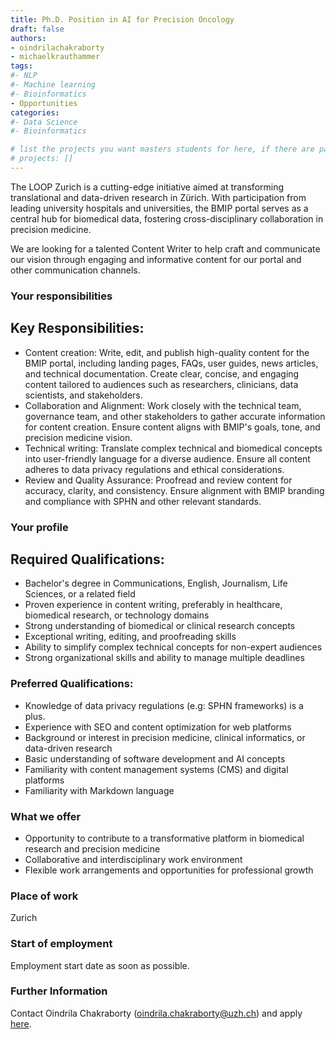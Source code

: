 ```yaml
---
title: Ph.D. Position in AI for Precision Oncology
draft: false
authors:
- oindrilachakraborty
- michaelkrauthammer
tags: 
#- NLP
#- Machine learning
#- Bioinformatics
- Opportunities
categories:
#- Data Science
#- Bioinformatics

# list the projects you want masters students for here, if there are pages for them
# projects: []
---
```


The LOOP Zurich is a cutting-edge initiative aimed at transforming translational and data-driven research in Zürich. With participation from leading university hospitals and universities, the BMIP portal serves as a central hub for biomedical data, fostering cross-disciplinary collaboration in precision medicine.

We are looking for a talented Content Writer to help craft and communicate our vision through engaging and informative content for our portal and other communication channels.

### Your responsibilities
## Key Responsibilities:
- Content creation:
Write, edit, and publish high-quality content for the BMIP portal, including landing pages, FAQs, user guides, news articles, and technical documentation. Create clear, concise, and engaging content tailored to audiences such as researchers, clinicians, data scientists, and stakeholders.
- Collaboration and Alignment:
Work closely with the technical team, governance team, and other stakeholders to gather accurate information for content creation. Ensure content aligns with BMIP's goals, tone, and precision medicine vision.
- Technical writing:
Translate complex technical and biomedical concepts into user-friendly language for a diverse audience. Ensure all content adheres to data privacy regulations and ethical considerations.
- Review and Quality Assurance:
Proofread and review content for accuracy, clarity, and consistency. Ensure alignment with BMIP branding and compliance with SPHN and other relevant standards.

### Your profile
## Required Qualifications:
- Bachelor's degree in Communications, English, Journalism, Life Sciences, or a related field
- Proven experience in content writing, preferably in healthcare, biomedical research, or technology domains
- Strong understanding of biomedical or clinical research concepts
- Exceptional writing, editing, and proofreading skills
- Ability to simplify complex technical concepts for non-expert audiences
- Strong organizational skills and ability to manage multiple deadlines

### Preferred Qualifications:
- Knowledge of data privacy regulations (e.g: SPHN frameworks) is a plus.
- Experience with SEO and content optimization for web platforms
- Background or interest in precision medicine, clinical informatics, or data-driven research
- Basic understanding of software development and AI concepts
- Familiarity with content management systems (CMS) and digital platforms
- Familiarity with Markdown language

### What we offer
- Opportunity to contribute to a transformative platform in biomedical research and precision medicine
- Collaborative and interdisciplinary work environment
- Flexible work arrangements and opportunities for professional growth

### Place of work
Zurich

### Start of employment
Employment start date as soon as possible.

### Further Information
Contact Oindrila Chakraborty (oindrila.chakraborty@uzh.ch) and apply [here](https://ohws.prospective.ch/public/v1/jobads/8dd69a62-e7cb-4668-b963-e6f4af83ae26).
